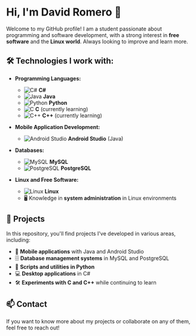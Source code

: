 # Hi, I'm David Romero 👋

Welcome to my GitHub profile! I am a student passionate about programming and software development, with a strong interest in **free software** and the **Linux world**. Always looking to improve and learn more.

## 🛠 Technologies I work with:

- **Programming Languages:**
  - ![C#](https://img.icons8.com/color/48/000000/c-sharp-logo.png) **C#**
  - ![Java](https://img.icons8.com/color/48/000000/java-coffee-cup-logo.png) **Java**
  - ![Python](https://img.icons8.com/color/48/000000/python.png) **Python**
  - ![C](https://img.icons8.com/color/48/000000/c-programming.png) **C** (currently learning)
  - ![C++](https://img.icons8.com/color/48/000000/c-plus-plus-logo.png) **C++** (currently learning)

- **Mobile Application Development:**
  - ![Android Studio](https://img.icons8.com/color/48/000000/android-studio--v3.png) **Android Studio** (Java)

- **Databases:**
  - ![MySQL](https://img.icons8.com/color/48/000000/mysql-logo.png) **MySQL**
  - ![PostgreSQL](https://www.vectorlogo.zone/logos/postgresql/logo.svg) **PostgreSQL**

- **Linux and Free Software:**
  - ![Linux](https://img.icons8.com/color/48/000000/linux.png) **Linux**
  - 🖥️ Knowledge in **system administration** in Linux environments

## 🌱 Projects

In this repository, you'll find projects I've developed in various areas, including:

- 📱 **Mobile applications** with Java and Android Studio
- 🗄️ **Database management systems** in MySQL and PostgreSQL
- 🐍 **Scripts and utilities in Python**
- 💻 **Desktop applications** in C#
- 🛠️ **Experiments with C and C++** while continuing to learn

## 📫 Contact

If you want to know more about my projects or collaborate on any of them, feel free to reach out!


<!--
**luxoritur/luxoritur** is a ✨ _special_ ✨ repository because its `README.md` (this file) appears on your GitHub profile.

Here are some ideas to get you started:

- 🔭 I’m currently working on ...
- 🌱 I’m currently learning ...
- 👯 I’m looking to collaborate on ...
- 🤔 I’m looking for help with ...
- 💬 Ask me about ...
- 📫 How to reach me: ...
- 😄 Pronouns: ...
- ⚡ Fun fact: ...
-->

